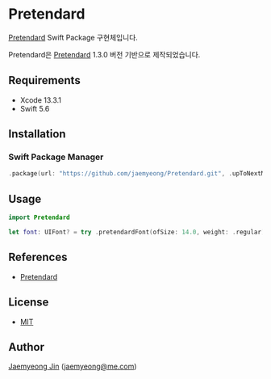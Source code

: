 # Pretendard

[Pretendard](https://cactus.tistory.com/306) Swift Package 구현체입니다.

Pretendard은 [Pretendard](https://cactus.tistory.com/306) 1.3.0 버전 기반으로 제작되었습니다.

## Requirements

- Xcode 13.3.1
- Swift 5.6

## Installation

### Swift Package Manager

```swift
.package(url: "https://github.com/jaemyeong/Pretendard.git", .upToNextMajor(from: "0.1.2"))
```

## Usage

```swift
import Pretendard

let font: UIFont? = try .pretendardFont(ofSize: 14.0, weight: .regular)
```

## References

- [Pretendard](https://cactus.tistory.com/306)

## License

- [MIT](LICENSE)

## Author

[Jaemyeong Jin](https://github.com/jaemyeong) ([jaemyeong@me.com](mailto:jaemyeong@me.com))
